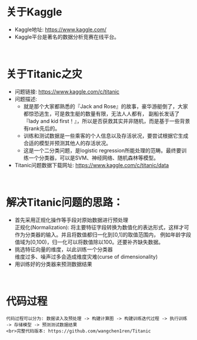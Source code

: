 # 关于Kaggle
* Kaggle地址: https://www.kaggle.com/
* Kaggle平台是著名的数据分析竞赛在线平台。
<br>

# 关于Titanic之灾
* 问题链接: https://www.kaggle.com/c/titanic
* 问题描述:
  * 就是那个大家都熟悉的『Jack and Rose』的故事，豪华游艇倒了，大家都惊恐逃生，可是救生艇的数量有限，无法人人都有，
  副船长发话了『lady and kid first！』，所以是否获救其实并非随机，而是基于一些背景有rank先后的。
  * 训练和测试数据是一些乘客的个人信息以及存活状况，要尝试根据它生成合适的模型并预测其他人的存活状况。
  * 这是一个二分类问题，是logistic regression所能处理的范畴。最终要训练一个分类器，可以是SVM、神经网络、随机森林等模型。
* Titanic问题数据下载网址: https://www.kaggle.com/c/titanic/data
<br>

# 解决Titanic问题的思路：
* 首先采用正规化操作等手段对原始数据进行预处理
  <br>正规化(Normalization): 将主要特征字段转换为数值化的表达形式，这样才可作为分类器的输入。并且将数值都归一化到[0,1]的取值范围内，
  例如年龄字段值域为[0,100)，归一化可以将数值除以100。还要补齐缺失数据。
* 挑选特征向量的维度，以此训练一个分类器
  <br>维度过多、噪声过多会造成维度灾难(curse of dimensionality)
* 用训练好的分类器来预测数据结果
<br>

# 代码过程
```
代码过程可以分为: 数据读入及预处理 -> 构建计算图 -> 构建训练迭代过程 -> 执行训练 -> 存储模型 -> 预测测试数据结果
<br>完整代码版本: https://github.com/wangchen1ren/Titanic
```
